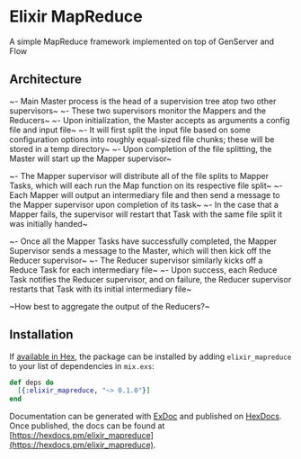 # Elixir MapReduce

A simple MapReduce framework implemented on top of GenServer and Flow

## Architecture
~- Main Master process is the head of a supervision tree atop two other supervisors~
~- These two supervisors monitor the Mappers and the Reducers~
~- Upon initialization, the Master accepts as arguments a config file and input file~
~- It will first split the input file based on some configuration options into roughly 
equal-sized file chunks; these will be stored in a temp directory~
~- Upon completion of the file splitting, the Master will start up the Mapper supervisor~

~- The Mapper supervisor will distribute all of the file splits to Mapper Tasks, which will
each run the Map function on its respective file split~
~- Each Mapper will output an intermediary file and then send a message to the Mapper supervisor
upon completion of its task~
~- In the case that a Mapper fails, the supervisor will restart that Task with the same file
split it was initially handed~

~- Once all the Mapper Tasks have successfully completed, the Mapper Supervisor sends a message
to the Master, which will then kick off the Reducer supervisor~
~- The Reducer supervisor similarly kicks off a Reduce Task for each intermediary file~
~- Upon success, each Reduce Task notifies the Reducer supervisor, and on failure, the Reducer
supervisor restarts that Task with its initial intermediary file~

~How best to aggregate the output of the Reducers?~

## Installation

If [available in Hex](https://hex.pm/docs/publish), the package can be installed
by adding `elixir_mapreduce` to your list of dependencies in `mix.exs`:

```elixir
def deps do
  [{:elixir_mapreduce, "~> 0.1.0"}]
end
```

Documentation can be generated with [ExDoc](https://github.com/elixir-lang/ex_doc)
and published on [HexDocs](https://hexdocs.pm). Once published, the docs can
be found at [https://hexdocs.pm/elixir_mapreduce](https://hexdocs.pm/elixir_mapreduce).

